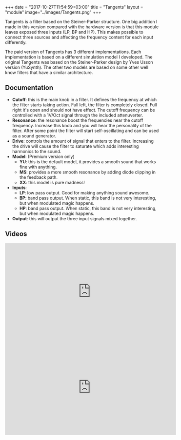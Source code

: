 +++
date = "2017-10-27T11:54:59+03:00"
title = "Tangents"
layout = "module"
image="../images/Tangents.png"
+++


Tangents is a filter based on the Steiner-Parker structure. One big addition I made in this version compared with the hardware version is that this module leaves exposed three inputs (LP, BP and HP). This makes possible to connect three sources and affecting the frequency content for each input differently.

The paid version of Tangents has 3 different implementations. Each implementation is based on a different simulation model I developed. The original Tangents was based on the Steiner-Parker design by Yves Usson version (YuSynth). The other two models are based on some other well know filters that have a similar architecture.


## Documentation

- **Cutoff**: this is the main knob in a filter. It defines the frequency at which the filter starts taking action. Full left, the filter is completely closed. Full right it's open and should not have effect. The cutoff frequency can be controlled with a 1V/Oct signal through the included attenuverter.
- **Resonance**: the resonance boost the frequencies near the cutoff frequency. Increase this knob and you will hear the personality of the filter. After some point the filter will start self-oscillating and can be used as a sound generator.
- **Drive**: controls the amount of signal that enters to the filter. Increasing the drive will cause the filter to saturate which adds interesting harmonics to the sound.
- **Model**: (Premium version only)
   - **YU**: this is the default model, it provides a smooth sound that works fine with anything.
   - **MS**: provides a more smooth resonance by adding diode clipping in the feedback path.
   - **XX**: this model is pure madness!
- **Inputs**:
   - **LP**: low pass output. Good for making anything sound awesome.
   - **BP**: band pass output. When static, this band is not very interesting, but when modulated magic happens.
   - **HP**: band pass output. When static, this band is not very interesting, but when modulated magic happens.
- **Output**: this will output the three input signals mixed together.

## Videos

<iframe width="560" height="315" src="https://www.youtube.com/embed/mfS50tbYQK4" frameborder="0" allow="autoplay; encrypted-media" allowfullscreen></iframe>

<iframe width="560" height="315" src="https://www.youtube.com/embed/1E_n0oU9ijI" frameborder="0" allowfullscreen></iframe>






